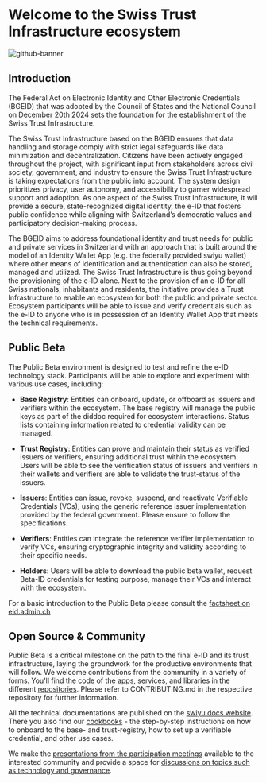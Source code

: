 # Welcome to the Swiss Trust Infrastructure ecosystem

![github-banner](https://github.com/swiyu-admin-ch/swiyu-admin-ch.github.io/blob/main/assets/images/github-banner.jpg)

## Introduction
The Federal Act on Electronic Identity and Other Electronic Credentials (BGEID) that was adopted by the Council of States and the National Council on December 20th 2024 sets the foundation for the establishment of the Swiss Trust Infrastructure.  

The Swiss Trust Infrastructure based on the BGEID ensures that data handling and storage comply with strict legal safeguards like data minimization and decentralization. Citizens have been actively engaged throughout the project, with significant input from stakeholders across civil society, government, and industry to ensure the Swiss Trust Infrastructure is taking expectations from the public into account. The system design prioritizes privacy, user autonomy, and accessibility to garner widespread support and adoption. As one aspect of the Swiss Trust Infrastructure, it will provide a secure, state-recognized digital identity, the e-ID that fosters public confidence while aligning with Switzerland’s democratic values and participatory decision-making process.

The BGEID aims to address foundational identity and trust needs for public and private services in Switzerland with an approach that is built around the model of an Identity Wallet App (e.g. the federally provided swiyu wallet) where other means of identification and authentication can also be stored, managed and utilized. The Swiss Trust Infrastructure is thus going beyond the provisioning of the e-ID alone. Next to the provision of an e-ID for all Swiss nationals, inhabitants and residents, the initiative provides a Trust Infrastructure to enable an ecosystem for both the public and private sector. Ecosystem participants will be able to issue and verify credentials such as the e-ID to anyone who is in possession of an Identity Wallet App that meets the technical requirements. 

## Public Beta
The Public Beta environment is designed to test and refine the e-ID technology stack. Participants will be able to explore and experiment with various use cases, including:

- **Base Registry**: Entities can onboard, update, or offboard as issuers and verifiers within the ecosystem. The base registry will manage the public keys as part of the diddoc required for ecosystem interactions. Status lists containing information related to credential validity can be managed. 

- **Trust Registry**: Entities can prove and maintain their status as verified issuers or verifiers, ensuring additional trust within the ecosystem. Users will be able to see the verification status of issuers and verifiers in their wallets and verifiers are able to validate the trust-status of the issuers.

- **Issuers**: Entities can issue, revoke, suspend, and reactivate Verifiable Credentials (VCs), using the generic reference issuer implementation provided by the federal government. Please ensure to follow the specifications.

- **Verifiers**: Entities can integrate the reference verifier implementation to verify VCs, ensuring cryptographic integrity and validity according to their specific needs.

- **Holders**: Users will be able to download the public beta wallet, request Beta-ID credentials for testing purpose, manage their VCs and interact with the ecosystem.

For a basic introduction to the Public Beta please consult the [factsheet on eid.admin.ch](https://backend.eid.admin.ch/fileservice/sdweb-docs-prod-eidch-files/files/2024/10/24/fdbcf1fa-7f33-4f27-80d6-44f14d991939.pdf)

## Open Source & Community

Public Beta is a critical milestone on the path to the final e-ID and its trust infrastructure, laying the groundwork for the productive environments that will follow. We welcome contributions from the community in a variety of forms. You'll find the code of the apps, services, and libraries in the different [repositories](https://github.com/orgs/swiyu-admin-ch/repositories). Please refer to CONTRIBUTING.md in the respective repository for further information.

All the technical documentations are published on the [swiyu docs website](https://swiyu-admin-ch.github.io/). There you also find our [cookbooks](https://swiyu-admin-ch.github.io/cookbooks/) - the step-by-step instructions on how to onboard to the base- and trust-registry, how to set up a verifiable credential, and other use cases.

We make the [presentations from the participation meetings](https://github.com/swiyu-admin-ch/community/tree/main/meetings/) available to the interested community and provide a space for [discussions on topics such as technology and governance](https://github.com/orgs/swiyu-admin-ch/discussions).   

